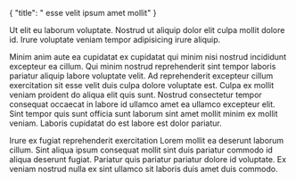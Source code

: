 {
  "title": " esse velit ipsum amet mollit"
}

Ut elit eu laborum voluptate. Nostrud ut aliquip dolor elit culpa mollit dolore id. Irure voluptate veniam tempor adipisicing irure aliquip.

Minim anim aute ea cupidatat ex cupidatat qui minim nisi nostrud incididunt excepteur ea cillum. Qui minim nostrud reprehenderit sint tempor laboris pariatur aliquip labore voluptate velit. Ad reprehenderit excepteur cillum exercitation sit esse velit duis culpa dolore voluptate est. Culpa ex mollit veniam proident do aliqua elit quis sunt. Nostrud consectetur tempor consequat occaecat in labore id ullamco amet ea ullamco excepteur elit. Sint tempor quis sunt officia sunt laborum sint amet mollit minim ex mollit veniam. Laboris cupidatat do est labore est dolor pariatur.

Irure ex fugiat reprehenderit exercitation Lorem mollit ea deserunt laborum cillum. Sint aliqua ipsum consequat mollit sint duis pariatur commodo id aliqua deserunt fugiat. Pariatur quis pariatur pariatur dolore id voluptate. Ex veniam nostrud nulla ex sint ullamco sit laboris duis amet duis commodo.